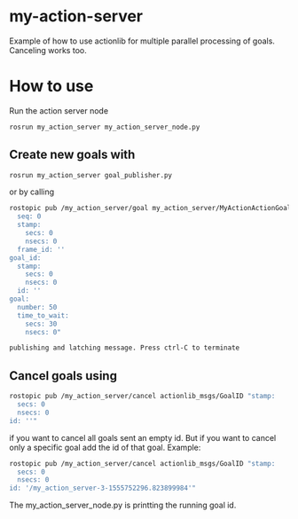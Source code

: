 # my-action-server

Example of how to use actionlib for multiple parallel processing of goals. Canceling works too.

# How to use

Run the action server node

```bash
rosrun my_action_server my_action_server_node.py
```

## Create new goals with 

```bash
rosrun my_action_server goal_publisher.py
```

or by calling 

```bash
rostopic pub /my_action_server/goal my_action_server/MyActionActionGoal "header:
  seq: 0
  stamp:
    secs: 0
    nsecs: 0
  frame_id: ''
goal_id:
  stamp:
    secs: 0
    nsecs: 0
  id: ''
goal:
  number: 50
  time_to_wait:
    secs: 30
    nsecs: 0" 

publishing and latching message. Press ctrl-C to terminate
```

## Cancel goals using

```bash
rostopic pub /my_action_server/cancel actionlib_msgs/GoalID "stamp:
  secs: 0
  nsecs: 0
id: ''" 
```

if you want to cancel all goals sent an empty id. But if you want to cancel only a specific goal add the id of that goal. Example: 

```bash
rostopic pub /my_action_server/cancel actionlib_msgs/GoalID "stamp:
  secs: 0
  nsecs: 0
id: '/my_action_server-3-1555752296.823899984'" 
```

The my_action_server_node.py is printting the running goal id.